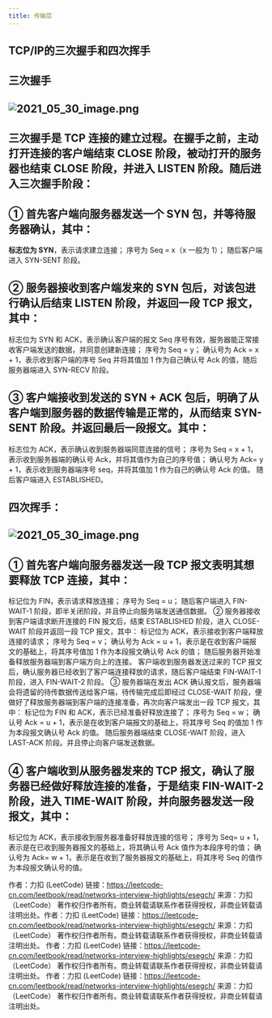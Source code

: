 ```yaml
---
title: 传输层
---
```


## TCP/IP的三次握手和四次挥手
## 三次握手
## ![2021_05_30_image.png](https://cdn.logseq.com/%2F1e5b0e5f-d368-4a5d-86eb-09a690ee15d76e62d208-774c-4a6a-9935-88e6487e173d2021_05_30_image.png?Expires=4775961051&Signature=SCI1BaIfc8ubXi5oY-Wz5FZKAsIc7jTkJaYv2G35Yo9O0NPGMVNoliSAhxmv5SPr-D6MypUv6S2Ebokoq54zndJ92568j4~NQ~mBuNt50L9TG4n2X4rAOrC0uNX8B~veetes0Hkg54FpNQmzFpBGK8m8LgLZIWfot57-UMACqcl7mUYc5Z1p2YIe-5lie12OpDwUeMW8pwAv2QgGPzWWiHKp4YzghOBC~O6NSelOWZh1nppAc3Ki49Y9Aijw5y095ILplanXAN1UqJTpFMbH1fIWNbWOAz88W7xYxITjI8yEhvj8~uIFsAAZMf9ANX925JUH5RrDKRU94nvQYV6MZw__&Key-Pair-Id=APKAJE5CCD6X7MP6PTEA)
## 三次握手是 TCP 连接的建立过程。在握手之前，**主动打开连接的客户端结束 CLOSE 阶段**，**被动打开的服务器也结束 CLOSE 阶段**，并进入 LISTEN 阶段。随后进入三次握手阶段：
## ① 首先客户端向服务器发送一个 SYN 包，并等待服务器确认，其中：
**标志位为 SYN**，表示请求建立连接；
序号为 Seq = x（x 一般为 1）；
随后客户端进入 SYN-SENT 阶段。
## ② 服务器接收到客户端发来的 SYN 包后，对该包进行确认后结束 LISTEN 阶段，并返回一段 TCP 报文，其中：
标志位为 SYN 和 ACK，表示确认客户端的报文 Seq 序号有效，服务器能正常接收客户端发送的数据，并同意创建新连接；
序号为 Seq = y；
确认号为 Ack = x + 1，表示收到客户端的序号 Seq 并将其值加 1 作为自己确认号 Ack 的值，随后服务器端进入 SYN-RECV 阶段。
## ③ 客户端接收到发送的 SYN + ACK 包后，明确了从客户端到服务器的数据传输是正常的，从而结束 SYN-SENT 阶段。并返回最后一段报文。其中：
标志位为 ACK，表示确认收到服务器端同意连接的信号；
序号为 Seq = x + 1，表示收到服务器端的确认号 Ack，并将其值作为自己的序号值；
确认号为 Ack= y + 1，表示收到服务器端序号 seq，并将其值加 1 作为自己的确认号 Ack 的值。
随后客户端进入 ESTABLISHED。
## 四次挥手：
## ![2021_05_30_image.png](https://cdn.logseq.com/%2F1e5b0e5f-d368-4a5d-86eb-09a690ee15d7f8571b85-4db4-47f5-83d3-73f00908839e2021_05_30_image.png?Expires=4775962326&Signature=WYhpc7zLeY2iZKOuhzdLNmjZqIaoYpKXNU51MBnwprxCl8CsC5OpxBS8-8oi8My~DjUG~GS~SiAPKITPAA-vqMSQE9uYNnmVxLjxTi9mvFEhG6vVnRwifJJDRUSDldVGIh93WrGIHgwtVnlG0b8iO6pGNamWnkc--pr5QxwlwaKDTaHpu8T1-t21KUnSSQIcd76sot3Lu1X837zF8qcK6N0zNTP5v8A1OJE4Wtbgd7SjWpLdEpOTWpoUbFCJJgqqE~wsTqpJWJn-BuiEN8gysoSvJwfOzDNYw7hjI0XagdgsmsGSZ~v1Unz5vdn9YIMNIivNX4scl8wR0Otn~RpL5w__&Key-Pair-Id=APKAJE5CCD6X7MP6PTEA)
## ① 首先客户端向服务器发送一段 TCP 报文表明其想要释放 TCP 连接，其中：
标记位为 FIN，表示请求释放连接；
序号为 Seq = u；
随后客户端进入 FIN-WAIT-1 阶段，即半关闭阶段，并且停止向服务端发送通信数据。
② 服务器接收到客户端请求断开连接的 FIN 报文后，结束 ESTABLISHED 阶段，进入 CLOSE-WAIT 阶段并返回一段 TCP 报文，其中：
标记位为 ACK，表示接收到客户端释放连接的请求；
序号为 Seq = v；
确认号为 Ack = u + 1，表示是在收到客户端报文的基础上，将其序号值加 1 作为本段报文确认号 Ack 的值；
随后服务器开始准备释放服务器端到客户端方向上的连接。
客户端收到服务器发送过来的 TCP 报文后，确认服务器已经收到了客户端连接释放的请求，随后客户端结束 FIN-WAIT-1 阶段，进入 FIN-WAIT-2 阶段。
③ 服务器端在发出 ACK 确认报文后，服务器端会将遗留的待传数据传送给客户端，待传输完成后即经过 CLOSE-WAIT 阶段，便做好了释放服务器端到客户端的连接准备，再次向客户端发出一段 TCP 报文，其中：
标记位为 FIN 和 ACK，表示已经准备好释放连接了；
序号为 Seq = w；
确认号 Ack = u + 1，表示是在收到客户端报文的基础上，将其序号 Seq 的值加 1 作为本段报文确认号 Ack 的值。
随后服务器端结束 CLOSE-WAIT 阶段，进入 LAST-ACK 阶段。并且停止向客户端发送数据。
## ④ 客户端收到从服务器发来的 TCP 报文，确认了服务器已经做好释放连接的准备，于是结束 FIN-WAIT-2 阶段，进入 TIME-WAIT 阶段，并向服务器发送一段报文，其中：
标记位为 ACK，表示接收到服务器准备好释放连接的信号；
序号为 Seq= u + 1，表示是在已收到服务器报文的基础上，将其确认号 Ack 值作为本段序号的值；
确认号为 Ack= w + 1，表示是在收到了服务器报文的基础上，将其序号 Seq 的值作为本段报文确认号的值。

作者：力扣 (LeetCode)
链接：https://leetcode-cn.com/leetbook/read/networks-interview-highlights/esegch/
来源：力扣（LeetCode）
著作权归作者所有。商业转载请联系作者获得授权，非商业转载请注明出处。作者：力扣 (LeetCode)
链接：https://leetcode-cn.com/leetbook/read/networks-interview-highlights/esegch/
来源：力扣（LeetCode）
著作权归作者所有。商业转载请联系作者获得授权，非商业转载请注明出处。
作者：力扣 (LeetCode)
链接：https://leetcode-cn.com/leetbook/read/networks-interview-highlights/esegch/
来源：力扣（LeetCode）
著作权归作者所有。商业转载请联系作者获得授权，非商业转载请注明出处。
作者：力扣 (LeetCode)
链接：https://leetcode-cn.com/leetbook/read/networks-interview-highlights/esegch/
来源：力扣（LeetCode）
著作权归作者所有。商业转载请联系作者获得授权，非商业转载请注明出处。
